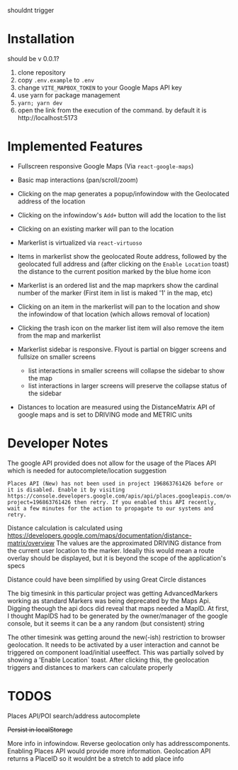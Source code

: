 shouldnt trigger
# Installation

should be v 0.0.1?

1. clone repository
2. copy `.env.example` to `.env`
1. change `VITE_MAPBOX_TOKEN` to your Google Maps API key
2. use yarn for package management
1. `yarn; yarn dev`
2. open the link from the execution of the command.  by default it is http://localhost:5173


# Implemented Features
* Fullscreen responsive Google Maps (Via `react-google-maps`)
* Basic map interactions (pan/scroll/zoom)
* Clicking on the map generates a popup/infowindow with the Geolocated address of the location

* Clicking on the infowindow's `Add+` button will add the location to the list

* Clicking on an existing marker will pan to the location

* Markerlist is virtualized via `react-virtuoso`
* Items in markerlist show the geolocated Route address, followed by the geolocated full address and (after clicking on the `Enable Location` toast) the distance to the current position marked by the blue home icon

* Markerlist is an ordered list and the map maprkers show the cardinal number of the marker (First item in list is maked '1' in the map, etc)

* Clicking on an item in the markerlist will pan to the location and show the infowindow of that location (which allows removal of location)

* Clicking the trash icon on the marker list item will also remove the item from the map and markerlist

* Markerlist sidebar is responsive.  Flyout is partial on bigger screens and fullsize on smaller screens

  * list interactions in smaller screens will collapse the sidebar to show the map
  * list interactions in larger screens will preserve the collapse status of the sidebar

* Distances to location are measured using the DistanceMatrix API of google maps and is set to DRIVING mode and METRIC units


# Developer Notes
The google API provided does not allow for the usage of the Places API which is needed for autocomplete/location suggestion

```
Places API (New) has not been used in project 196863761426 before or it is disabled. Enable it by visiting https://console.developers.google.com/apis/api/places.googleapis.com/overview?project=196863761426 then retry. If you enabled this API recently, wait a few minutes for the action to propagate to our systems and retry.
```

Distance calculation is calculated using https://developers.google.com/maps/documentation/distance-matrix/overview  The values are the approximated DRIVING distance from the current user location to the marker.  Ideally this would mean a route overlay should be displayed, but it is beyond the scope of the application's specs

Distance could have been simplified by using Great Circle distances

The big timesink in this particular project was getting AdvancedMarkers working as standard Markers was being deprecated by the Maps Api.  Digging theough the api docs did reveal that maps needed a MapID.  At first, I thought MapIDS had to be generated by the owner/manager of the google console, but it seems it can be a any random (but consistent) string

The other timesink was getting around the new(-ish) restriction to browser geolocation.  It needs to be activated by a user interaction and cannot be triggered on component load/initial useeffect.   This was partially solved by showing a 'Enable Location` toast.  After clicking this, the geolocation triggers and distances to markers can calculate properly

# TODOS

Places API/POI search/address autocomplete

~~Persist in localStorage~~  

More info in infowindow.  Reverse geolocation only has addresscomponents.  Enabling Places API would provide more information.  Geolocation API returns a PlaceID so it wouldnt be a stretch to add place info